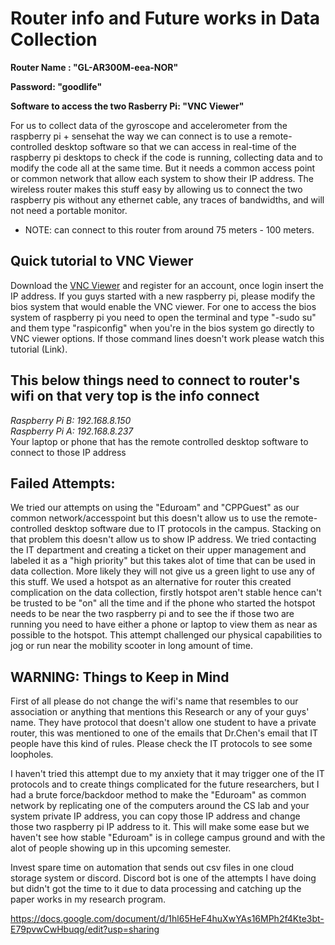 # Router info and Future works in Data Collection #

****Router Name : "GL-AR300M-eea-NOR"****

****Password: "goodlife"****

****Software to access the two Rasberry Pi: "VNC Viewer"****

For us to collect data of the gyroscope and accelerometer from the raspberry pi + sensehat
the way we can connect is to use a remote-controlled desktop software so that we can 
access in real-time of the raspberry pi desktops to check if the code is running, 
collecting data and to modify the code
all at the same time. But it needs a common access point or common network that allow 
each system to show their IP address. The wireless router makes this stuff easy by 
allowing us to connect the two raspberry pis without any ethernet cable, any traces 
of bandwidths, and will not need a portable monitor.
- NOTE: can connect to this router from around 75 meters - 100 meters.	
## Quick tutorial to VNC Viewer ##

Download the [VNC Viewer](https://www.realvnc.com/en/connect/download/viewer/) and register for an account, once login insert the IP address. If you guys started with a new raspberry pi, please modify the bios system that would enable the VNC viewer. For one to access the bios system of raspberry pi you need to open the terminal and type "-sudo su" and them type "raspiconfig" when you're in the bios system go directly to VNC viewer options.  If those command lines doesn't work please watch this tutorial (Link).

## This below things need to connect to router's wifi on that very top is the info connect ##
_Raspberry Pi B: 192.168.8.150_\
_Raspberry Pi A: 192.168.8.237_\
Your laptop or phone that has the remote controlled desktop software to connect to those IP address

## Failed Attempts: ##

We tried our attempts on using the "Eduroam" and "CPPGuest" as our common 
network/accesspoint but this doesn't allow us to use the remote-controlled desktop 
software due to IT protocols in the campus. Stacking on that problem this doesn't 
allow us to show IP address. We tried contacting the IT department and creating a 
ticket on their upper management and labeled it as a "high priority" but this takes 
alot of time that can be used in data collection. More likely they will not give us a 
green light to use any of this stuff.
We used a hotspot as an alternative for router this created complication on the 
data collection, firstly hotspot aren't stable hence can't be trusted to be "on" 
all the time and if the phone who started the hotspot needs to be near the two 
raspberry pi and to see the if those two are running you need to have either a 
phone or laptop to view them as near as possible to the hotspot. This attempt challenged 
our physical capabilities to jog or run near the mobility scooter in long amount of time. 

## WARNING: Things to Keep in Mind ##

First of all please do not change the wifi's name that resembles to our association or anything that mentions this Research or any of your guys' name. They have protocol that doesn't allow one student to have a private router, this was mentioned to one of the emails that Dr.Chen's email that IT people have this kind of rules. Please check the IT protocols to see some loopholes.

I haven't tried this attempt due to my anxiety that it may trigger one of the IT protocols and to create things complicated for the future researchers, but I had a brute force/backdoor method to make the "Eduroam" as common network by replicating one of the computers around the CS lab and your system private IP address, you can copy those IP address and change those two  raspberry pi IP address to it. This will make some ease but we haven't see how stable "Eduroam" is in college campus ground and with the alot of people showing up in this upcoming semester.

Invest spare time on automation that sends out csv files in one cloud storage system or discord. Discord bot is one of the attempts I have doing but didn't got the time to it due to data processing and catching up the paper works in my research program.


https://docs.google.com/document/d/1hl65HeF4huXwYAs16MPh2f4Kte3bt-E79pvwCwHbuqg/edit?usp=sharing
